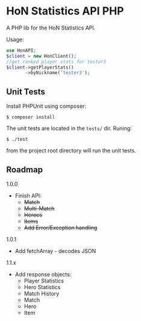 # HoN Statistics API PHP

A PHP lib for the HoN Statistics API.

Usage:
```php
use HonAPI;
$client = new HonClient();
//get ranked player stats for testor3
$client->getPlayerStats()
	   ->byNickname('testor3');
```

## Unit Tests
Install PHPUnit using composer:
```
$ composer install
```
The unit tests are located in the `tests/` dir. Runing:
```
$ ./test
```
from the project root directory will run the unit tests.

## Roadmap

1.0.0  
  - Finish API:   
    - ~~Match~~  
    - ~~Multi-Match~~
    - ~~Heroes~~  
    - ~~Items~~  
    - ~~Add Error/Exception handling~~  
    
1.0.1
  - Add fetchArray - decodes JSON

1.1.x  
  - Add response objects:  
    - Player Statistics  
    - Hero Statistics  
    - Match History  
    - Match  
    - Hero  
    - Item  
